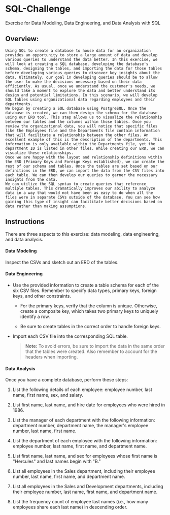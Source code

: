 # SQL-Challenge
Exercise for Data Modeling, Data Engineering, and Data Analysis with SQL

## Overview:
	Using SQL to create a database to house data for an organization provides an opportunity to store a large amount of data and develop various queries to understand the data better. In this exercise, we will look at creating a SQL database, developing the database's schema, designing the tables, and importing the data for those tables before developing various queries to discover key insights about the data. Ultimately, our goal in developing queries should be to allow the user to make the decisions necessary based on their data efficiently. As usual, once we understand the customer's needs, we should take a moment to explore the data and better understand its design and potential limitations. In this scenario, we will develop SQL tables using organizational data regarding employees and their departments.   
	We begin by creating a SQL database using PostgreSQL. Once the database is created, we can then design the schema for the database using our ERD tool. This step allows us to visualize the relationship between our tables and the columns within those tables. Once you review the organizational data, you will notice that specific files like the Employees file and the Departments file contain information that will facilitate a relationship between the other files. An excellent example of this is the description of the departments. This information is only available within the Departments file, yet the department ID is listed in other files. While creating our ERD, we can visualize these relationships.
	Once we are happy with the layout and relationship definitions within the ERD (Primary Keys and Foreign Keys established), we can create the rest of our schema and tables. Once the tables are set based on our definitions in the ERD, we can import the data from the CSV files into each table. We can then develop our queries to garner the necessary insights from the data. 
	We can utilize the SQL syntax to create queries that reference multiple tables. This dramatically improves our ability to analyze data in a way that would not have been as easy to do when all the files were in separate CSVs outside of the database. You can see how gaining this type of insight can facilitate better decisions based on data rather than making assumptions.

## Instructions

There are three aspects to this exercise: data modeling, data engineering, and data analysis. 

#### Data Modeling

Inspect the CSVs and sketch out an ERD of the tables. 

#### Data Engineering

* Use the provided information to create a table schema for each of the six CSV files. Remember to specify data types, primary keys, foreign keys, and other constraints.

  * For the primary keys, verify that the column is unique. Otherwise, create a composite key, which takes two primary keys to uniquely identify a row.

  * Be sure to create tables in the correct order to handle foreign keys.

* Import each CSV file into the corresponding SQL table. 

  > **Note:** To avoid errors, be sure to import the data in the same order that the tables were created. Also remember to account for the headers when importing.

#### Data Analysis

Once you have a complete database, perform these steps:

1. List the following details of each employee: employee number, last name, first name, sex, and salary.

2. List first name, last name, and hire date for employees who were hired in 1986.

3. List the manager of each department with the following information: department number, department name, the manager's employee number, last name, first name.

4. List the department of each employee with the following information: employee number, last name, first name, and department name.

5. List first name, last name, and sex for employees whose first name is "Hercules" and last names begin with "B."

6. List all employees in the Sales department, including their employee number, last name, first name, and department name.

7. List all employees in the Sales and Development departments, including their employee number, last name, first name, and department name.

8. List the frequency count of employee last names (i.e., how many employees share each last name) in descending order.
